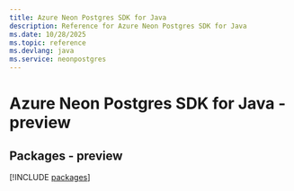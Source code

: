 ```yaml
---
title: Azure Neon Postgres SDK for Java
description: Reference for Azure Neon Postgres SDK for Java
ms.date: 10/28/2025
ms.topic: reference
ms.devlang: java
ms.service: neonpostgres
---
```

# Azure Neon Postgres SDK for Java - preview
## Packages - preview
[!INCLUDE [packages](neon-postgres-index.md)]